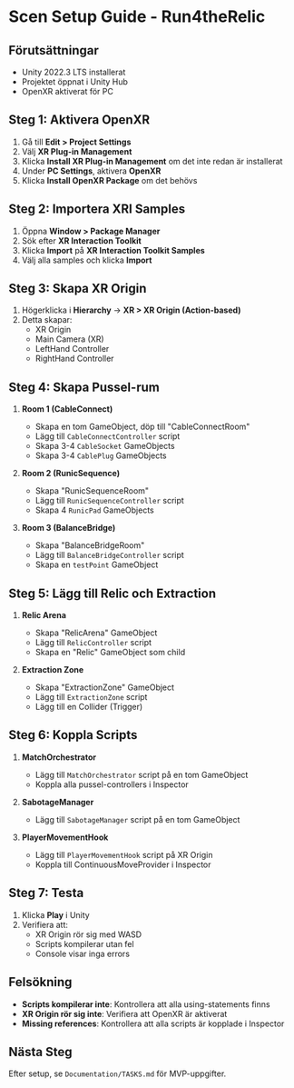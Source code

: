 # Scen Setup Guide - Run4theRelic

## Förutsättningar
- Unity 2022.3 LTS installerat
- Projektet öppnat i Unity Hub
- OpenXR aktiverat för PC

## Steg 1: Aktivera OpenXR
1. Gå till **Edit > Project Settings**
2. Välj **XR Plug-in Management**
3. Klicka **Install XR Plug-in Management** om det inte redan är installerat
4. Under **PC Settings**, aktivera **OpenXR**
5. Klicka **Install OpenXR Package** om det behövs

## Steg 2: Importera XRI Samples
1. Öppna **Window > Package Manager**
2. Sök efter **XR Interaction Toolkit**
3. Klicka **Import** på **XR Interaction Toolkit Samples**
4. Välj alla samples och klicka **Import**

## Steg 3: Skapa XR Origin
1. Högerklicka i **Hierarchy** → **XR > XR Origin (Action-based)**
2. Detta skapar:
   - XR Origin
   - Main Camera (XR)
   - LeftHand Controller
   - RightHand Controller

## Steg 4: Skapa Pussel-rum
1. **Room 1 (CableConnect)**
   - Skapa en tom GameObject, döp till "CableConnectRoom"
   - Lägg till `CableConnectController` script
   - Skapa 3-4 `CableSocket` GameObjects
   - Skapa 3-4 `CablePlug` GameObjects

2. **Room 2 (RunicSequence)**
   - Skapa "RunicSequenceRoom"
   - Lägg till `RunicSequenceController` script
   - Skapa 4 `RunicPad` GameObjects

3. **Room 3 (BalanceBridge)**
   - Skapa "BalanceBridgeRoom"
   - Lägg till `BalanceBridgeController` script
   - Skapa en `testPoint` GameObject

## Steg 5: Lägg till Relic och Extraction
1. **Relic Arena**
   - Skapa "RelicArena" GameObject
   - Lägg till `RelicController` script
   - Skapa en "Relic" GameObject som child

2. **Extraction Zone**
   - Skapa "ExtractionZone" GameObject
   - Lägg till `ExtractionZone` script
   - Lägg till en Collider (Trigger)

## Steg 6: Koppla Scripts
1. **MatchOrchestrator**
   - Lägg till `MatchOrchestrator` script på en tom GameObject
   - Koppla alla pussel-controllers i Inspector

2. **SabotageManager**
   - Lägg till `SabotageManager` script på en tom GameObject

3. **PlayerMovementHook**
   - Lägg till `PlayerMovementHook` script på XR Origin
   - Koppla till ContinuousMoveProvider i Inspector

## Steg 7: Testa
1. Klicka **Play** i Unity
2. Verifiera att:
   - XR Origin rör sig med WASD
   - Scripts kompilerar utan fel
   - Console visar inga errors

## Felsökning
- **Scripts kompilerar inte**: Kontrollera att alla using-statements finns
- **XR Origin rör sig inte**: Verifiera att OpenXR är aktiverat
- **Missing references**: Kontrollera att alla scripts är kopplade i Inspector

## Nästa Steg
Efter setup, se `Documentation/TASKS.md` för MVP-uppgifter. 